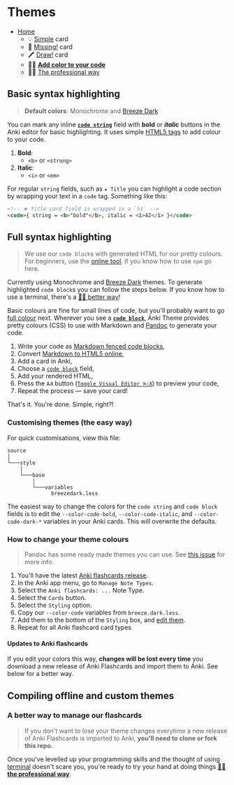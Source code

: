 # Themes

- [Home](../../../README.md)
    + 💡 [Simple](../simple/index.md) card
    + 🔎 [Missing!](../missing/index.md) card
    + 🖍️ [Draw!](../draw/index.md) card
    + 🧑‍🎨 **[Add color to your code](../highlight/index.md)**
    + 🧑‍🎓 [The professional way](../professional/index.md)


## Basic syntax highlighting

> **Default colors**: Monochrome and [Breeze Dark](../../source/style/modules/variables/breezedark.less)

You can mark any inline **[`code string`](../simple/index.md#-syntax-inline-code)** field with **bold** or _**italic**_ buttons in the Anki editor for basic highlighting. It uses simple [HTML5 tags](https://developer.mozilla.org/en/docs/Web/HTML/Element) to add colour to your code.

1. **Bold**:
    + `<b>` or `<strong>`
2. **Italic**:
    + `<i>` or `<em>`

For regular `string` fields, such as `★ Title` you can highlight a code section by wrapping your text in a `code` tag. Something like this:

```html
<!-- ★ Title card field is wrapped in a `h1` -->
<code>{ string = <b>"bold"</b>, italic = <i>42</i> }</code>
```


## Full syntax highlighting

> We use our `code block`s with generated HTML for our pretty colours.
> For beginners, use the [online tool](https://tinyurl.com/mr43ydea).
> If you know how to use `npm` go here.

Currently using Monochrome and [Breeze Dark](../../source/style/modules/variables/breezedark.less) themes. To generate highlighted `code block`s you can follow the steps below. If you know how to use a terminal, there's a [🧑‍🎓 better way](../professional/index.md)!

Basic colours are fine for small lines of code, but you'll probably want to go [full colour](#full-syntax-highlighting) next. Wherever you see a **[`code block`](../simple/index.md#-sample-code-block)**, Anki Theme provides pretty colours (CSS) to use with Markdown and [Pandoc](https://pandoc.org/demo/example18f.html) to generate your code.

1. Write your code as [Markdown fenced code blocks](https://help.github.com/articles/github-flavored-markdown/#fenced-code-blocks),
2. Convert [Markdown to HTML5 online](https://tinyurl.com/mr43ydea),
3. Add a card in Anki,
4. Choose a [`code block`](#!) field,
5. Add your rendered HTML,
6. Press the `A𝐴` button ([`Toggle Visual Editor ⌘⇧X`](https://github.com/badlydrawnrob/anki/issues/62)) to preview your code,
7. Repeat the process — save your card!

That's it. You're done. Simple, right?!


### Customising themes (the easy way)

For quick customisations, view this file:

```text
source
│
└───style
    │
    └───base
        │
        └───variables
              breezedark.less
```

The easiest way to change the colors for the `code string` and `code block` fields is to edit the `--color-code-bold`, `--color-code-italic`, and `--color-code-dark-*` variables in your Anki cards. This will overwrite the defaults.

### How to change your theme colours

> Pandoc has some ready made themes you can use. See [this issue](https://github.com/badlydrawnrob/anki/issues/142) for more info.

1. You'll have the latest [Anki flashcards release](https://github.com/badlydrawnrob/anki/releases).
2. In the Anki app menu, go to `Manage Note Types`.
3. Select the `Anki flashcards: ...` Note Type.
4. Select the `Cards` button.
5. Select the `Styling` option.
6. Copy our `--color-code` variables from `breeze.dark.less`.
7. Add them to the bottom of the `Styling` box, and [edit them](https://github.com/badlydrawnrob/anki/issues/78).
8. Repeat for all Anki flashcard card types

#### Updates to Anki flashcards

If you edit your colors this way, **changes will be lost every time** you download a new release of Anki Flashcards and import them to Anki. See below for a better way.


## Compiling offline and custom themes
### A better way to manage our flashcards

> If you don't want to lose your theme changes everytime a new release of Anki Flashcards is imported to Anki, **you'll need to clone or fork this repo.**

Once you've levelled up your programming skills and the thought of using [terminal](https://en.wikipedia.org/wiki/Command-line_interface) doesn't scare you, you're ready to try your hand at doing things **[🧑‍🎓 the professional way](../professional/index.md)**.

